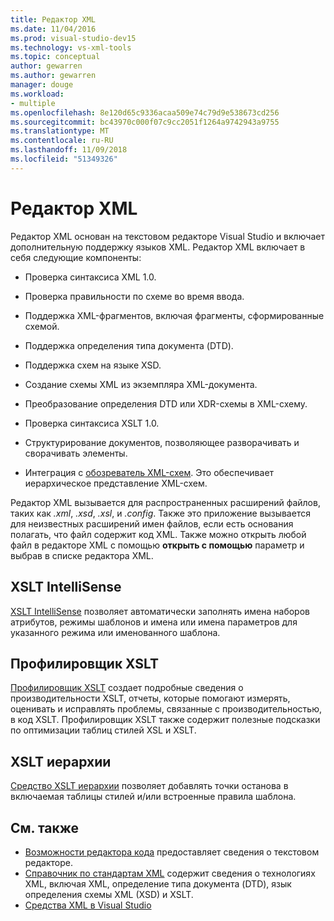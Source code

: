 ```yaml
---
title: Редактор XML
ms.date: 11/04/2016
ms.prod: visual-studio-dev15
ms.technology: vs-xml-tools
ms.topic: conceptual
author: gewarren
ms.author: gewarren
manager: douge
ms.workload:
- multiple
ms.openlocfilehash: 8e120d65c9336acaa509e74c79d9e538673cd256
ms.sourcegitcommit: bc43970c000f07c9cc2051f1264a9742943a9755
ms.translationtype: MT
ms.contentlocale: ru-RU
ms.lasthandoff: 11/09/2018
ms.locfileid: "51349326"
---
```

# <a name="xml-editor"></a>Редактор XML

Редактор XML основан на текстовом редакторе Visual Studio и включает дополнительную поддержку языков XML. Редактор XML включает в себя следующие компоненты:

- Проверка синтаксиса XML 1.0.

- Проверка правильности по схеме во время ввода.

- Поддержка XML-фрагментов, включая фрагменты, сформированные схемой.

- Поддержка определения типа документа (DTD).

- Поддержка схем на языке XSD.

- Создание схемы XML из экземпляра XML-документа.

- Преобразование определения DTD или XDR-схемы в XML-схему.

- Проверка синтаксиса XSLT 1.0.

- Структурирование документов, позволяющее разворачивать и сворачивать элементы.

- Интеграция с [обозреватель XML-схем](../xml-tools/xml-schema-explorer.md). Это обеспечивает иерархическое представление XML-схем.

Редактор XML вызывается для распространенных расширений файлов, таких как *.xml*, *.xsd*, *.xsl*, и *.config*. Также это приложение вызывается для неизвестных расширений имен файлов, если есть основания полагать, что файл содержит код XML. Также можно открыть любой файл в редакторе XML с помощью **открыть с помощью** параметр и выбрав в списке редактора XML.

## <a name="xslt-intellisense"></a>XSLT IntelliSense

[XSLT IntelliSense](../xml-tools/xml-editor-intellisense-features.md) позволяет автоматически заполнять имена наборов атрибутов, режимы шаблонов и имена или имена параметров для указанного режима или именованного шаблона.

## <a name="xslt-profiler"></a>Профилировщик XSLT

[Профилировщик XSLT](../xml-tools/walkthrough-xslt-profiler.md) создает подробные сведения о производительности XSLT, отчеты, которые помогают измерять, оценивать и исправлять проблемы, связанные с производительностью, в код XSLT. Профилировщик XSLT также содержит полезные подсказки по оптимизации таблиц стилей XSL и XSLT.

## <a name="xslt-hierarchy"></a>XSLT иерархии

[Средство XSLT иерархии](../xml-tools/walkthrough-using-xslt-hierarchy.md) позволяет добавлять точки останова в включаемая таблицы стилей и/или встроенные правила шаблона.

## <a name="see-also"></a>См. также

- [Возможности редактора кода](../ide/writing-code-in-the-code-and-text-editor.md) предоставляет сведения о текстовом редакторе.
- [Справочник по стандартам XML](https://msdn.microsoft.com/79c78508-c9d0-423a-a00f-672e855de401) содержит сведения о технологиях XML, включая XML, определение типа документа (DTD), язык определения схемы XML (XSD) и XSLT.
- [Средства XML в Visual Studio](../xml-tools/xml-tools-in-visual-studio.md)